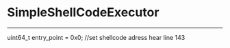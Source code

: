 # SimpleShellCodeExecutor
----------------------------------------------
uint64_t entry_point = 0x0; //set shellcode adress hear
line 143
